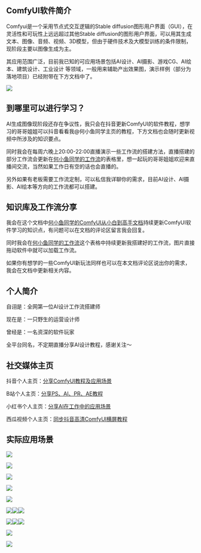 ## ComfyUI软件简介

Comfyui是一个采用节点式交互逻辑的Stable diffusion图形用户界面（GUI），在灵活性和可玩性上远远超过其他Stable diffusion的图形用户界面，可以用其生成文本、图像、音频、视频、3D模型，但由于硬件技术及大模型训练的条件限制，现阶段主要以图像生成为主。

其应用范围广泛，目前我已知的可应用场景包括AI设计、AI摄影、游戏CG、AI绘本、建筑设计、工业设计 等领域，一般用来辅助产出效果图，演示样例（部分为落地项目）已经附带在下方文档中了。

![](https://sli4b6l3vs.feishu.cn/space/api/box/stream/download/asynccode/?code=NTlmODFiNmFjNDM1ZjA5OWY0NjFiNTY3ZjMwODU3NTVfenRNcThLT0R1VFhhTlliQ25Qd2l1eXBRYUxjcHhKYXpfVG9rZW46S2VnY2JURFRNb1JFQjZ4NW4ydmNRUWF4bmVIXzE3MDY3MDc5OTI6MTcwNjcxMTU5Ml9WNA)

## 到哪里可以进行学习？

AI生成图像现阶段还存在争议性，我只会在抖音更新ComfyUI的软件教程，想学习的哥哥姐姐可以抖音看看我@何小鱼同学主页的教程，下方文档也会随时更新视频中所涉及的知识要点。

同时我会在每周六晚上20:00-22:00直播演示一些工作流的搭建方法，直播搭建的部分工作流会更新在[何小鱼同学的工作流](https://sli4b6l3vs.feishu.cn/docx/DEAqdQR7coK5p3xwRvIc1DHlnNg?from=from_copylink)的表格里，想一起玩的哥哥姐姐欢迎来直播间交流，当然如果工作日有空的话也会直播的。

另外如果有老板需要工作流定制，可以私信我详聊你的需求，目前AI设计、AI摄影、AI绘本等方向的工作流都可以搭建。

## 知识库及工作流分享

我会在这个文档中[何小鱼同学的ComfyUI从小白到高手文档](https://sli4b6l3vs.feishu.cn/docx/UORRdL8apoS0b3x1CLAc34gJnBe)持续更新ComfyUI软件学习的知识点，有问题可以在文档的评论区留言我会回复。

同时我会在[何小鱼同学的工作流](https://sli4b6l3vs.feishu.cn/docx/DEAqdQR7coK5p3xwRvIc1DHlnNg?from=from_copylink)这个表格中持续更新我搭建好的工作流，图片直接拖动软件中就可以加载工作流。

如果你有想学的一些ComfyUI新玩法同样也可以在本文档评论区说出你的需求，我会在文档中更新相关内容。

## 个人简介

自诩是：全网第一位AI设计工作流搭建师

现在是：一只野生的运营设计师

曾经是：一名资深的软件玩家

全平台同名，不定期直播分享AI设计教程，感谢关注～

## 社交媒体主页

抖音个人主页：[分享ComfyUI教程及应用场景](https://www.douyin.com/user/MS4wLjABAAAAT3F8KSN4icautpv2aNyMdbFUpAmBkxBzmffNTYBHcmc)

B站个人主页：[分享PS、AI、PR、AE教程](https://space.bilibili.com/371873812)

小红书个人主页：[分享AI在工作中的应用场景](https://www.xiaohongshu.com/user/profile/5c41893d0000000005039b64?xhsshare=CopyLink&appuid=5c41893d0000000005039b64&apptime=1705247696)

西瓜视频个人主页：[同步抖音高清ComfyUI横屏教程](https://www.ixigua.com/home/2669225149733667?utm_source=xiguastudio)

## 实际应用场景

![](https://sli4b6l3vs.feishu.cn/space/api/box/stream/download/asynccode/?code=Yjc4MTcwZjcyMTFiYzc4OWRhZTE5MzM5ZDlhMmZjM2FfQ0hUeDVzQTN5VHpjQkNtR0pLMW1BQjV0U094eFNSNlRfVG9rZW46TkdYMGJLZlRQbzVnZkh4VmJwT2MySlBEbnRkXzE3MDY3MDc5OTI6MTcwNjcxMTU5Ml9WNA)

![](https://sli4b6l3vs.feishu.cn/space/api/box/stream/download/asynccode/?code=MWZkNzQ2MDJlMDY1NjY5MDI0ODFjZGFlYWJhYWVkZGRfZTZlR2dRWnRqRWxBRFZJR1o4Z3FERXlFQlJnSkdsZk5fVG9rZW46TkRUa2JwNEpxb21YYTN4Z3hSQmNxZUFkbjNjXzE3MDY3MDc5OTI6MTcwNjcxMTU5Ml9WNA)

![](https://sli4b6l3vs.feishu.cn/space/api/box/stream/download/asynccode/?code=ZjlmYmE5OGNhNWY3YjliNzVkMWUzNWM5NGRlMGE1ZDVfUGp0bXBzTXZYUTEyMTZEcXVWUUZyWDVxQ1d3QjR3eXFfVG9rZW46RlZwVmJBYUxNb09WQ1B4TEhkSmNzRVE2bmxnXzE3MDY3MDc5OTI6MTcwNjcxMTU5Ml9WNA)

![](https://sli4b6l3vs.feishu.cn/space/api/box/stream/download/asynccode/?code=MmIxN2Y4NmIyYTM1ZDYwZjE1M2U5Y2Y5Y2U1OTFkYzFfeGhOcWtrRmQ1NkhxOUVJeXRLcFljemNSQ28zMW5RS1pfVG9rZW46RHhoYWI1VXFqb2tTZkt4UHBjT2N3S0RGbjJkXzE3MDY3MDc5OTI6MTcwNjcxMTU5Ml9WNA)

![](https://sli4b6l3vs.feishu.cn/space/api/box/stream/download/asynccode/?code=NWMyYWE3NWNhOWU4YmI0MWZjOTNlYjAwNjkxNmY4N2VfZWhleUhkN1pzSlI0OHFhaHp0T3pjaXRBYUVsM3kyQ1FfVG9rZW46RVlOQWJxVEtBb2FUYUJ4NUE4T2NSZld5bnJiXzE3MDY3MDc5OTI6MTcwNjcxMTU5Ml9WNA)

![](https://sli4b6l3vs.feishu.cn/space/api/box/stream/download/asynccode/?code=NGM0YWQyMjFjZmEzZjQzOWI0NDRiY2U5MmIzMThlZTRfNzhEbmVPZDNPaFFCV1BicTY3U0Z1b1BBc0RMN2NjYVRfVG9rZW46U2U5Y2JrcW03b1Ztb3d4Vk1pdWN3MTNHbmtoXzE3MDY3MDc5OTI6MTcwNjcxMTU5Ml9WNA)![](https://sli4b6l3vs.feishu.cn/space/api/box/stream/download/asynccode/?code=NTRlYTc3ZjI1ODM3ZDFkNzdkNTlmNTVkYzA0YmVkMzZfbkFGUGFLYk9BZWhxMXBib1BmUHRkUnZyclU2aDJxSFRfVG9rZW46Q3BBWWJDZVU1b2E2ekF4Z29heWN3ZnVYbkdnXzE3MDY3MDc5OTI6MTcwNjcxMTU5Ml9WNA)![](https://sli4b6l3vs.feishu.cn/space/api/box/stream/download/asynccode/?code=YWMzZWEwZDk0YTBlNjRkYTMzNDNlMDQ0OTQ1ZjM1YWVfTWFteGJwZjd3Mnk3WFl0N3EySnBOVTJGdFpoQkZRbWVfVG9rZW46V0wzeWJDV3l2b2dPZWl4bzFXMWNncFE4blNkXzE3MDY3MDc5OTI6MTcwNjcxMTU5Ml9WNA)

![](https://sli4b6l3vs.feishu.cn/space/api/box/stream/download/asynccode/?code=ODdhYTU0OTgzNjZmODNiMDYyMDcyYWZmODdjNDM2ZDJfTXRLa240WjBRODRzQ0JJSzBXS2xjcVZ5MFpFSXU5eWxfVG9rZW46UVlyemJTNG1wb25ackl4bDExQWNlZzVybkdjXzE3MDY3MDc5OTI6MTcwNjcxMTU5Ml9WNA)![](https://sli4b6l3vs.feishu.cn/space/api/box/stream/download/asynccode/?code=NzY3ZjU0ZDBiMjU4NzdkZGQ3MzQwNDliOTg5MGYzNTBfTVdaWmtJYmNrcFA0M1VOYXROVGQ1QklmQVFscGt1ekFfVG9rZW46U2tNbGIzb0l4bzdaQXN4WWtZeGNXbUptbkdlXzE3MDY3MDc5OTI6MTcwNjcxMTU5Ml9WNA)![](https://sli4b6l3vs.feishu.cn/space/api/box/stream/download/asynccode/?code=ZjBmMWE2YmE4NjBmZWI2ZWFlNGIwNjY2YTAxNzBiMTlfa290eU5PNmM2cWlhTGhLYThXMzQ3ckw1QWNoYXpBS1pfVG9rZW46RklWT2IxQjdUbzNvd254Y2s2OGMxZlRNbkhiXzE3MDY3MDc5OTI6MTcwNjcxMTU5Ml9WNA)

![](https://sli4b6l3vs.feishu.cn/space/api/box/stream/download/asynccode/?code=OTFlNTgwOGYwY2E1N2NkZjUxOGVjNDZjZDkzNWRjZTBfdWhObXdJZUVLNUFnVjV5Vjk1YjhjZG9KWVV1VzV4Z3JfVG9rZW46QmIzWGJtendIbzhLSGV4TERKMmNqaHIybmNjXzE3MDY3MDc5OTI6MTcwNjcxMTU5Ml9WNA)

![](https://sli4b6l3vs.feishu.cn/space/api/box/stream/download/asynccode/?code=YmMyMDRkNGI4MTFhNTJmOGI3ZjJjMTA1NjJmNjU4NWNfdUhFT2xEVHFjTk1mOVVKZElxdk5sY2tGNkpzNkFhRGdfVG9rZW46UHVtMmJhQWZJbzlSNlV4N3dMVWNNdVJqbk1oXzE3MDY3MDc5OTI6MTcwNjcxMTU5Ml9WNA)




